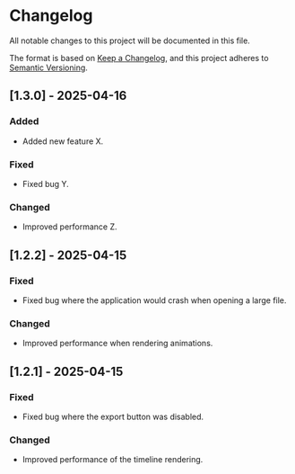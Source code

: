 # Changelog

All notable changes to this project will be documented in this file.

The format is based on [Keep a Changelog](https://keepachangelog.com/en/1.0.0/),
and this project adheres to [Semantic Versioning](https://semver.org/spec/v2.0.0.html).

## [1.3.0] - 2025-04-16

### Added
- Added new feature X.

### Fixed
- Fixed bug Y.

### Changed
- Improved performance Z.

## [1.2.2] - 2025-04-15

### Fixed
- Fixed bug where the application would crash when opening a large file.

### Changed
- Improved performance when rendering animations.

## [1.2.1] - 2025-04-15

### Fixed
- Fixed bug where the export button was disabled.

### Changed
- Improved performance of the timeline rendering.
